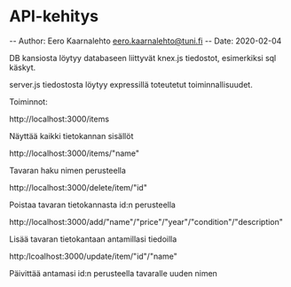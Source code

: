 # API-kehitys

-- Author: Eero Kaarnalehto <eero.kaarnalehto@tuni.fi>
-- Date: 2020-02-04

DB kansiosta löytyy databaseen liittyvät knex.js tiedostot, esimerkiksi sql käskyt.

server.js tiedostosta löytyy expressillä toteutetut toiminnallisuudet.

Toiminnot:

http://localhost:3000/items

Näyttää kaikki tietokannan sisällöt

http://localhost:3000/items/"name"

Tavaran haku nimen perusteella

http://localhost:3000/delete/item/"id"

Poistaa tavaran tietokannasta id:n perusteella

http://localhost:3000/add/"name"/"price"/"year"/"condition"/"description"

Lisää tavaran tietokantaan antamillasi tiedoilla

http:/lcoalhost:3000/update/item/"id"/"name"

Päivittää antamasi id:n perusteella tavaralle uuden nimen
